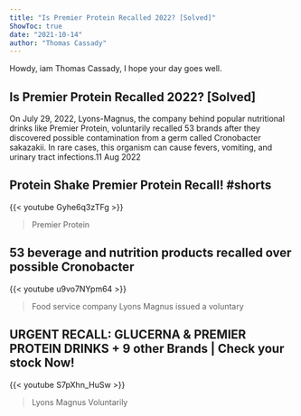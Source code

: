 ```yaml
---
title: "Is Premier Protein Recalled 2022? [Solved]"
ShowToc: true 
date: "2021-10-14"
author: "Thomas Cassady" 
---
```


Howdy, iam Thomas Cassady, I hope your day goes well.
## Is Premier Protein Recalled 2022? [Solved]
 On July 29, 2022, Lyons-Magnus, the company behind popular nutritional drinks like Premier Protein, voluntarily recalled 53 brands after they discovered possible contamination from a germ called Cronobacter sakazakii. In rare cases, this organism can cause fevers, vomiting, and urinary tract infections.11 Aug 2022

## Protein Shake Premier Protein Recall! #shorts
{{< youtube Gyhe6q3zTFg >}}
>Premier Protein

## 53 beverage and nutrition products recalled over possible Cronobacter
{{< youtube u9vo7NYpm64 >}}
>Food service company Lyons Magnus issued a voluntary 

## URGENT RECALL: GLUCERNA & PREMIER PROTEIN DRINKS + 9 other Brands | Check your stock Now!
{{< youtube S7pXhn_HuSw >}}
>Lyons Magnus Voluntarily 

